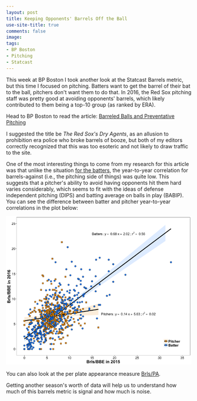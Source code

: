 ```yaml
---
layout: post
title: Keeping Opponents' Barrels Off the Ball
use-site-title: true
comments: false
image:
tags:
- BP Boston
- Pitching
- Statcast
---
```


This week at BP Boston I took another look at the Statcast Barrels metric, but this time I focused on pitching. Batters want to
get the barrel of their bat to the ball, pitchers don't want them to do that. In 2016, the Red Sox pitching staff was pretty good
at avoiding opponents' barrels, which likely contributed to them being a top-10 group (as ranked by ERA).

Head to BP Boston to read the article: <a href = "http://boston.locals.baseballprospectus.com/2017/03/21/barreled-balls-and-preventative-pitching/" target = "_blank"> Barreled Balls and Preventative Pitching</a>

I suggested the title be *The Red Sox's Dry Agents*, as an allusion to prohibition era police who broke barrels of booze, but both of my
editors correctly recognized that this was too esoteric and not likely to draw traffic to the site.

One of the most interesting things to come from my research for this article was that unlike the situation <a href = "http://boston.locals.baseballprospectus.com/2017/03/14/the-red-soxs-barrel-blast/" target = "_blank"> for the batters</a>,
the year-to-year correlation for barrels-against (i.e., the pitching side of things) was quite low. This suggests that a pitcher's ability
to avoid having opponents hit them hard varies considerably, which seems to fit with the ideas of defense independent pitching (DIPS) and 
batting average on balls in play (BABIP). You can see the difference between batter and pitcher year-to-year correlations in
the plot below:

![y2y_Brls-BBE](/img/Fig3a_bat&pit_brlsBBE.png)

You can also look at the per plate appearance measure [Brls/PA](/img/Fig3b_bat&pit_brlsPA.png).

Getting another season's worth of data will help us to understand how much of this barrels metric is signal and how much is noise.